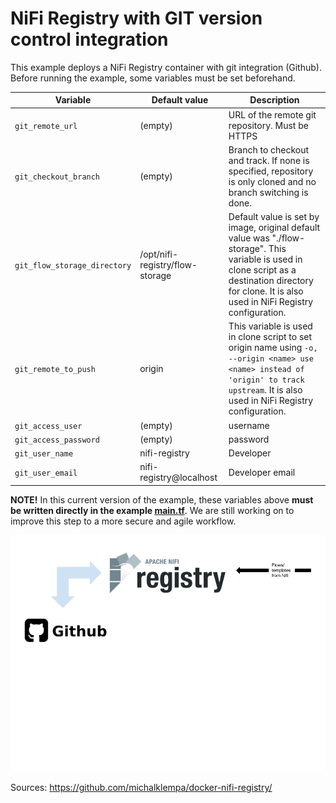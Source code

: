 # NiFi Registry with GIT version control integration

This example deploys a NiFi Registry container with git integration (Github). 
Before running the example, some variables must be set beforehand. 

| Variable   | Default value | Description |
| ------------- | ------------- | ------------- |
| `git_remote_url`  | (empty)  | URL of the remote git repository. Must be HTTPS |
| `git_checkout_branch`  | (empty)  |Branch to checkout and track. If none is specified, repository is only cloned and no branch switching is done.|
| `git_flow_storage_directory`  | /opt/nifi-registry/flow-storage  | Default value is set by image, original default value was "./flow-storage". This variable is used in clone script as a destination directory for clone. It is also used in NiFi Registry configuration.|
| `git_remote_to_push`  | origin  |This variable is used in clone script to set origin name using `-o, --origin <name> use <name> instead of 'origin' to track upstream`. It is also used in NiFi Registry configuration.|
| `git_access_user`  | (empty)  |username|
| `git_access_password`  | (empty)  |password|
| `git_user_name`  | nifi-registry  |Developer|
| `git_user_email`  | nifi-registry@localhost  |Developer email|

__NOTE!__ In this current version of the example, these variables above __must be written directly in the example [main.tf](main.tf#L26-L33)__.
We are still working on to improve this step to a more secure and agile workflow.


![img](../resources/images/nifi_registry_git_integration.png)

Sources: https://github.com/michalklempa/docker-nifi-registry/


